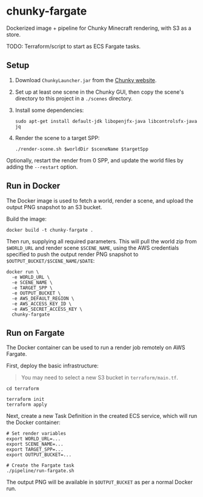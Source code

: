 # chunky-fargate

Dockerized image + pipeline for Chunky Minecraft rendering, with S3 as a store.

TODO: Terraform/script to start as ECS Fargate tasks.

## Setup

1. Download `ChunkyLauncher.jar` from the
[Chunky website](https://chunky.llbit.se/).

2. Set up at least one scene in the Chunky GUI, then copy the scene's directory
   to this project in a `./scenes` directory.

3. Install some dependencies:

    ```shell
    sudo apt-get install default-jdk libopenjfx-java libcontrolsfx-java jq
    ```

3. Render the scene to a target SPP:

    ```shell
    ./render-scene.sh $worldDir $sceneName $targetSpp
    ```

Optionally, restart the render from 0 SPP, and update the world files by adding
the `--restart` option.


## Run in Docker

The Docker image is used to fetch a world, render a scene, and upload the output
PNG snapshot to an S3 bucket.

Build the image:

```shell
docker build -t chunky-fargate .
```

Then run, supplying all required parameters. This will pull the world zip from
`$WORLD_URL` and render scene `$SCENE_NAME`, using the AWS credentials
specified to push the output render PNG snapshot to `$OUTPUT_BUCKET/$SCENE_NAME/$DATE`:

```shell
docker run \
  -e WORLD_URL \
  -e SCENE_NAME \
  -e TARGET_SPP \
  -e OUTPUT_BUCKET \
  -e AWS_DEFAULT_REGION \
  -e AWS_ACCESS_KEY_ID \
  -e AWS_SECRET_ACCESS_KEY \
  chunky-fargate
```

## Run on Fargate

The Docker container can be used to run a render job remotely on AWS Fargate.

First, deploy the basic infrastructure:

> You may need to select a new S3 bucket in `terraform/main.tf`.

```
cd terraform

terraform init
terraform apply
```

Next, create a new Task Definition in the created ECS service, which will run
the Docker container:

```
# Set render variables
export WORLD_URL=...
export SCENE_NAME=...
export TARGET_SPP=...
export OUTPUT_BUCKET=...

# Create the Fargate task
./pipeline/run-fargate.sh
```

The output PNG will be available in `$OUTPUT_BUCKET` as per a normal Docker run.
